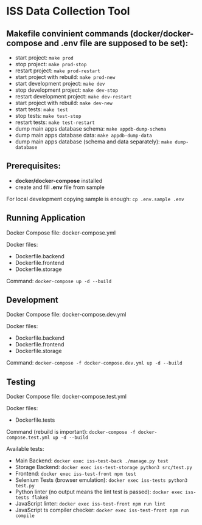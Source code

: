 # ISS Data Collection Tool

## Makefile convinient commands (**docker/docker-compose** and **.env file** are supposed to be set):

- start project:
  `make prod`
- stop project:
  `make prod-stop`
- restart project:
  `make prod-restart`
- start project with rebuild:
  `make prod-new`
- start development project:
  `make dev`
- stop development project:
  `make dev-stop`
- restart development project:
  `make dev-restart`
- start project with rebuild:
  `make dev-new`
- start tests:
  `make test`
- stop tests:
  `make test-stop`
- restart tests:
  `make test-restart`
- dump main apps database schema:
  `make appdb-dump-schema`
- dump main apps database data:
  `make appdb-dump-data`
- dump main apps database (schema and data separately):
  `make dump-database`

## Prerequisites:

- **docker/docker-compose** installed
- create and fill **.env** file from sample

For local development copying sample is enough:
`cp .env.sample .env`

## Running Application

Docker Compose file: docker-compose.yml

Docker files:

- Dockerfile.backend
- Dockerfile.frontend
- Dockerfile.storage

Command:
`docker-compose up -d --build`

## Development

Docker Compose file: docker-compose.dev.yml

Docker files:

- Dockerfile.backend
- Dockerfile.frontend
- Dockerfile.storage

Command:
`docker-compose -f docker-compose.dev.yml up -d --build`

## Testing

Docker Compose file: docker-compose.test.yml

Docker files:

- Dockerfile.tests

Command (rebuild is important):
`docker-compose -f docker-compose.test.yml up -d --build`

Available tests:

- Main Backend:
  `docker exec iss-test-back ./manage.py test`
- Storage Backend:
  `docker exec iss-test-storage python3 src/test.py`
- Frontend:
  `docker exec iss-test-front npm test`
- Selenium Tests (browser emulation):
  `docker exec iss-tests python3 test.py`
- Python linter (no output means the lint test is passed):
  `docker exec iss-tests flake8`
- JavaScript linter:
  `docker exec iss-test-front npm run lint`
- JavaScript ts compiler checker:
  `docker exec iss-test-front npm run compile`
